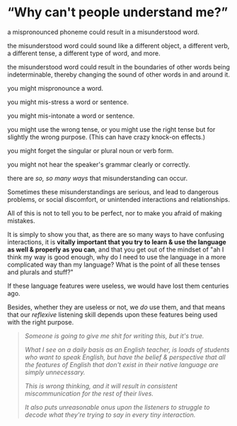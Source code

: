 # “Why can't people understand me?”

a mispronounced phoneme could result in a misunderstood word.

the misunderstood word could sound like a different object, a different verb, a different tense, a different type of word, and more.

the misunderstood word could result in the boundaries of other words being indeterminable, thereby changing the sound of other words in and around it.



you might mispronounce a word.

you might mis-stress a word or sentence.

you might mis-intonate a word or sentence.

you might use the wrong tense, or you might use the right tense but for slightly the wrong purpose. (This can have crazy knock-on effects.)

you might forget the singular or plural noun or verb form.

you might not hear the speaker's grammar clearly or correctly.



there are _so, so many ways_ that misunderstanding can occur.

Sometimes these misunderstandings are serious, and lead to dangerous problems, or social discomfort, or unintended interactions and relationships.



All of this is not to tell you to be perfect, nor to make you afraid of making mistakes.

It is simply to show you that, as there are so many ways to have confusing interactions, it is **vitally important that you try to learn & use the language as well & properly as you can**, and that you get out of the mindset of "ah I think my way is good enough, why do I need to use the language in a more complicated way than my language? What is the point of all these tenses and plurals and stuff?"

If these language features were useless, we would have lost them centuries ago.

Besides, whether they are useless or not, we _do_ use them, and that means that our _reflexive_ listening skill depends upon these features being used with the right purpose.



> _Someone is going to give me shit for writing this, but it's true._&#x20;
>
> _What I see on a daily basis as an English teacher, is loads of students who want to speak English, but have the belief & perspective that all the features of English that don't exist in their native language are simply unnecessary._&#x20;
>
> _This is wrong thinking, and it will result in consistent miscommunication for the rest of their lives._&#x20;
>
> _It also puts unreasonable onus upon the listeners to struggle to decode what they're trying to say in every tiny interaction._
